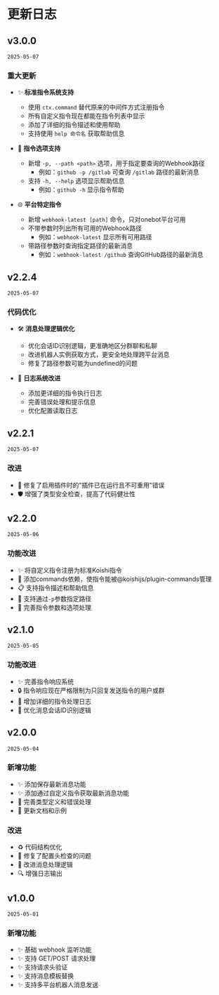 # 更新日志

## v3.0.0

`2025-05-07`

### 重大更新

- ✨ **标准指令系统支持**
  - 使用 `ctx.command` 替代原来的中间件方式注册指令
  - 所有自定义指令现在都能在指令列表中显示
  - 添加了详细的指令描述和使用帮助
  - 支持使用 `help 命令名` 获取帮助信息

- 🔄 **指令选项支持**
  - 新增 `-p, --path <path>` 选项，用于指定要查询的Webhook路径
    - 例如：`github -p /gitlab` 可查询 `/gitlab` 路径的最新消息
  - 支持 `-h, --help` 选项显示帮助信息
    - 例如：`github -h` 显示指令帮助

- 🌐 **平台特定指令**
  - 新增 `webhook-latest [path]` 命令，只对onebot平台可用
  - 不带参数时列出所有可用的Webhook路径
    - 例如：`webhook-latest` 显示所有可用路径
  - 带路径参数时查询指定路径的最新消息
    - 例如：`webhook-latest /github` 查询GitHub路径的最新消息

## v2.2.4

`2025-05-07`

### 代码优化

- 🛠️ **消息处理逻辑优化**
  - 优化会话ID识别逻辑，更准确地区分群聊和私聊
  - 改进机器人实例获取方式，更安全地处理跨平台消息
  - 修复了路径参数可能为undefined的问题

- 📝 **日志系统改进**
  - 添加更详细的指令执行日志
  - 完善错误处理和提示信息
  - 优化配置读取日志

## v2.2.1

`2025-05-07`

### 改进

- 🐛 修复了启用插件时的"插件已在运行且不可重用"错误
- 🛡️ 增强了类型安全检查，提高了代码健壮性

## v2.2.0

`2025-05-06`

### 功能改进

- ✨ 将自定义指令注册为标准Koishi指令
- 🔄 添加commands依赖，使指令能被@koishijs/plugin-commands管理
- 📋 支持指令描述和帮助信息
- 🔖 支持通过`-p`参数指定路径
- 🧰 完善指令参数和选项处理

## v2.1.0

`2025-05-05`

### 功能改进

- ✨ 完善指令响应系统
- 🔒 指令响应现在严格限制为只回复发送指令的用户或群
- 📝 增加详细的指令处理日志
- 🧩 优化消息会话ID识别逻辑

## v2.0.0

`2025-05-04`

### 新增功能

- ✨ 添加保存最新消息功能
- ✨ 添加通过自定义指令获取最新消息功能
- 🔧 完善类型定义和错误处理
- 📝 更新文档和示例

### 改进

- ♻️ 代码结构优化
- 🐛 修复了配置头检查的问题
- 🚀 改进消息处理逻辑
- 🔍 增强日志输出

## v1.0.0

`2025-05-01`

### 新增功能

- ✨ 基础 webhook 监听功能
- ✨ 支持 GET/POST 请求处理
- ✨ 支持请求头验证
- ✨ 支持消息模板替换
- ✨ 支持多平台机器人消息发送 